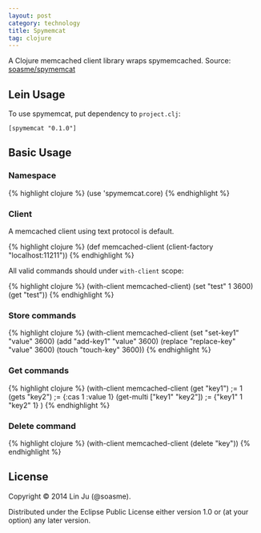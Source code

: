 ```yaml
---
layout: post
category: technology
title: Spymemcat
tag: clojure
---
```




A Clojure memcached client library wraps spymemcached.
Source: [soasme/spymemcat](https://github.com/soasme/spymemcat)

## Lein Usage

To use spymemcat, put dependency to `project.clj`:

    [spymemcat "0.1.0"]


## Basic Usage

### Namespace

{% highlight clojure %}
(use 'spymemcat.core)
{% endhighlight %}

### Client

A memcached client using text protocol is default.

{% highlight clojure %}
(def memcached-client (client-factory "localhost:11211"))
{% endhighlight %}

All valid commands should under `with-client` scope:

{% highlight clojure %}
(with-client memcached-client)
  (set "test" 1 3600)
  (get "test"))
{% endhighlight %}

### Store commands

{% highlight clojure %}
(with-client memcached-client
  (set "set-key1" "value" 3600)
  (add "add-key1" "value" 3600)
  (replace "replace-key" "value" 3600)
  (touch "touch-key" 3600))
{% endhighlight %}

### Get commands

{% highlight clojure %}
(with-client memcached-client
  (get "key1") ;= 1
  (gets "key2") ;= {:cas 1 :value 1}
  (get-multi ["key1" "key2"]) ;= {"key1" 1 "key2" 1}
  )
{% endhighlight %}

### Delete command

{% highlight clojure %}
(with-client memcached-client
  (delete "key"))
{% endhighlight %}

## License

Copyright © 2014 Lin Ju (@soasme).

Distributed under the Eclipse Public License either version 1.0 or (at
your option) any later version.
